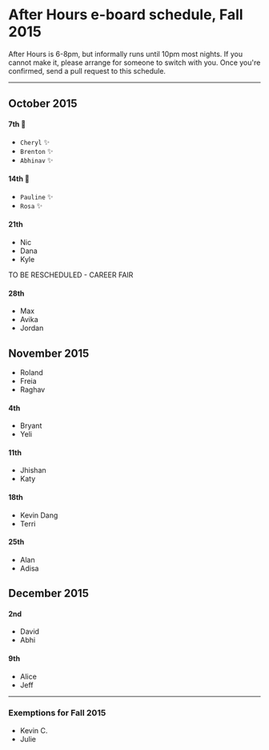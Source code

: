 # After Hours e-board schedule, Fall 2015

After Hours is 6-8pm, but informally runs until 10pm most nights. If you cannot make it, please arrange for someone to switch with you. Once you're confirmed, send a pull request to this schedule.

----

## October 2015

#### 7th :information_desk_person:

- `Cheryl` :sparkles:
- `Brenton` :sparkles:
- `Abhinav` :sparkles:

#### 14th :information_desk_person:

- `Pauline` :sparkles:
- `Rosa` :sparkles:

#### 21th

- Nic
- Dana
- Kyle
 
TO BE RESCHEDULED - CAREER FAIR

#### 28th

- Max
- Avika
- Jordan

## November 2015

- Roland
- Freia
- Raghav

#### 4th

- Bryant
- Yeli

#### 11th

- Jhishan
- Katy

#### 18th

- Kevin Dang
- Terri

#### 25th

- Alan
- Adisa

## December 2015

#### 2nd

- David
- Abhi

#### 9th

- Alice
- Jeff

----

### Exemptions for Fall 2015

- Kevin C.
- Julie
